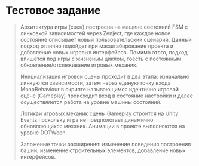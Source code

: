 # Тестовое задание

> Архитектура игры (сцен) построена на машине состояний FSM с линковкой зависимостей через Zenject, где каждое новое состояние описывает новый пользовательский сценарий. Данный подход отлично подойдет при масштабирование проекта и добавление новых игровых интерфейсов.
> Помимо этого, подход впишется под игры с жизненым циклом, тоесть с постоянным обновление/отслеживание игровых механик.
>
> Инициализация игровой сцены проходит в два этапа: изначально линкуются зависимости, затем через единую точку входа MonoBehaviour в скрипте называющимся идентично игровой сцене (Gameplay) происходит вход в состояние настройки и далее осуществялется работа на уровне машины состояний.
>
> Логикаи игровых механик сцены Gameplay строится на Unity Events поскольку игра не предпологает динамично обновляющихся механик. Анимации в проекте выполняются на уровне DOTWeen.
>
> Заложеные точки расширения: изменение поведения построения башни, изменение строительных элементов, добавление новых интерфейсов.

